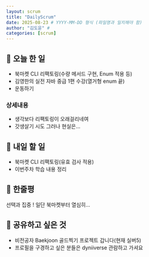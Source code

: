 ```yaml
---
layout: scrum
title: "DailyScrum"
date: 2025-08-23 # YYYY-MM-DD 형식 (파일명과 일치해야 함)
author: "김도윤" # 
categories: [scrum]
---
```


## 📝 오늘 한 일

- 북마켓 CLI 리팩토링(수량 메서드 구현, Enum 적용 등)
- 김영한의 실전 자바 중급 1편 수강(열거형 enum 끝)
- 운동하기

### 상세내용
- 생각보다 리팩토링이 오래걸리네여
- 갓생살기 시도 그러나 현실은...

## 🎯 내일 할 일
- 북마켓 CLI 리팩토링(유효 검사 적용)
- 이번주차 학습 내용 정리

## 💭 한줄평

선택과 집중 !
일단 북마켓부터 열심히...

## 🔗 공유하고 싶은 것
- 비전공자 Baekjoon 골드찍기 프로젝트 갑니다(현재 실버5)
- 프로필을 구경하고 싶은 분들은 dyniiverse 관람하고 가셔요


